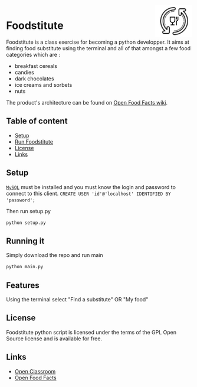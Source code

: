 <img src="img/logo.png" alt="Foodstitute" title="Foodstitute" align="right" width="100px" />

Foodstitute
=================

Foodstitute is a class exercise for becoming a python developper.
It aims at finding food substitute using the terminal and all of that
amongst a few food categories which are :

- breakfast cereals
- candies
- dark chocolates
- ice creams and sorbets
- nuts

The product's architecture can be found on [Open Food Facts wiki](https://en.wiki.openfoodfacts.org/API/Read/Product).

## Table of content

- [Setup](#setup)
- [Run Foodstitute](#running-it)
- [License](#license)
- [Links](#links)

## Setup

[`MySQL`](https://dev.mysql.com/doc/refman/8.0/en/installing.html) must be installed and you must know the login and password to connect to this client.
`CREATE USER 'id'@'localhost' IDENTIFIED BY 'password';`

Then run setup.py
```bash
python setup.py
```

## Running it

Simply download the repo and run main
```bash
python main.py
```

## Features

Using the terminal select "Find a substitute" OR "My food"

## License

Foodstitute python script is licensed under the terms of the GPL Open Source
license and is available for free.

## Links

* [Open Classroom](https://openclassrooms.com)
* [Open Food Facts](https://world.openfoodfacts.org/)
